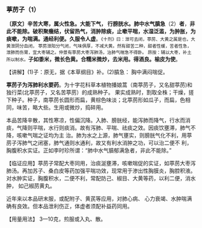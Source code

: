 ### 葶苈子（1）

**〔原文〕辛苦大寒，属火性急。大能下气， 行膀胱水。肺中水气膹急**（2）**者**，**非此不能除。破积聚癥结，伏留热气，消肿除痰，止嗽平喘，水湿泛滥，为肿胀，为痰嗽，为喘满。通经利便。久服令人虚**。<small>《十剂》曰：泄可去闭，葶苈、大黄之属是也，大黄泄阴分血闭， 葶苈泄阳分气闭，气味俱厚，不减大黄。然有甜苦二种，甜者性缓，苦者性急，泄肺而伤胃，宜大枣辅之。仲景有葶苈大枣泻肺汤，治肺气喘急不得卧。 昂按：辅以大枣，补土所以制水。</small>**子如黍米，微长色黄。合糯米微炒，去米用。得酒良。榆皮为使**。

【讲解】(1)子：原无，据《本草纲目》补。(2)膹急： 胸中满闷喘促。

**葶苈子为泻肺利水要药**。为十字花科草本植物播娘蒿（南葶苈子，又名甜葶苈)和独行菜(北葶苈子，又名苦葶苈）的成熟种子。 果实成熟时，割取全株；干燥，搓下种子。种子，南葶苈长圆形而扁，黄棕色味淡；北葶苈形如瓜子，而扁，色相同，味苦，略大些。生用或微炒，捣碎用。

本品苦降辛散，其性寒凉，性偏沉降。入肺、膀胱经，能泻肺而降气，行水而消痰，气降则平喘，水行则痰消。故有泻肺、平喘、祛痰之效。因痰饮壅滞，肺气不降，咳嗽气喘之证均为主 治。肺为水之上源，肺气壅实，则膀胱气化不利，用葶苈子泻肺气之闭塞，肺气通则水通利，故又有利水消肿之功，可以治二便不 利，胸腹积水实证。正如李时珍所谓：“肺中水气膹郁满急者，非此不能除。”

【临证应用】葶苈子常配大枣同用，治痰涎壅滞，咳嗽喘促的实证，如葶苈大枣泻肺汤。再加苏子、桑白皮等药加强平喘功效，现常用于渗出性胸膜炎，胸腔积液。对水肿实证，胸腹积水，二便不利，常配防己、椒目、大黄等药，以利二便，消水肿， 如己椒苈黄丸。

近年来以本品研末服，或配附子、黄芪等应用，对肺心病、 心力衰竭、水肿喘满确有良效。但本品泄利伤正，体虚者须配补益药同用。

【用量用法】 3—10克，煎服或入丸、散。